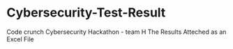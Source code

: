 # Cybersecurity-Test-Result
Code crunch Cybersecurity Hackathon - team H
The Results Atteched as an Excel File 
